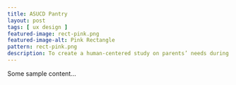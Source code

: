 ```yaml
---
title: ASUCD Pantry
layout: post
tags: [ ux design ]
featured-image: rect-pink.png
featured-image-alt: Pink Rectangle
pattern: rect-pink.png
description: To create a human-centered study on parents’ needs during quarantine. A task-management app for parents to distribute work more evenly.
---
```


Some sample content...

